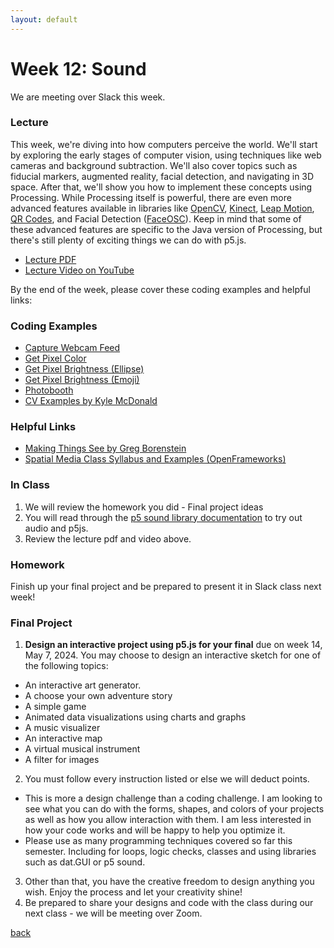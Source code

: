 ```yaml
---
layout: default
---
```


# Week 12: Sound

We are meeting over Slack this week.

### Lecture
This week, we're diving into how computers perceive the world. We'll start by exploring the early stages of computer vision, using techniques like web cameras and background subtraction. We'll also cover topics such as fiducial markers, augmented reality, facial detection, and navigating in 3D space. After that, we'll show you how to implement these concepts using Processing. While Processing itself is powerful, there are even more advanced features available in libraries like [OpenCV](https://github.com/atduskgreg/opencv-processing), [Kinect](https://code.google.com/p/simple-openni/), [Leap Motion](https://github.com/voidplus/leap-motion-processing), [QR Codes](http://makezine.com/2011/03/02/codebox-use-qr-codes-in-processing/), and Facial Detection ([FaceOSC](https://github.com/CreativeInquiry/FaceOSC-Templates)). Keep in mind that some of these advanced features are specific to the Java version of Processing, but there's still plenty of exciting things we can do with p5.js.

- [Lecture PDF](https://teaching-files.s3.us-east-2.amazonaws.com/creativecoding/lectures/creativecoding_week13_video.pdf)
- [Lecture Video on YouTube](https://youtu.be/MufwNW-jMX4?si=2vVuTahMGKqx6bMu)

By the end of the week, please cover these coding examples and helpful links:

### Coding Examples

- [Capture Webcam Feed](https://editor.p5js.org/dannewoo/sketches/99r3q8utR)
- [Get Pixel Color](https://editor.p5js.org/dannewoo/sketches/OObwr96cVJ)
- [Get Pixel Brightness (Ellipse)](https://editor.p5js.org/dannewoo/sketches/HHl_6x2X4)
- [Get Pixel Brightness (Emoji)](https://editor.p5js.org/dannewoo/sketches/gCOoBaNWd)
- [Photobooth](https://editor.p5js.org/dannewoo/sketches/J0fS64-Bd)
- [CV Examples by Kyle McDonald](https://kylemcdonald.github.io/cv-examples/)

### Helpful Links ###

- [Making Things See by Greg Borenstein](https://www.amazon.com/Making-Things-See-Processing-MakerBot/dp/1449307078)
- [Spatial Media Class Syllabus and Examples (OpenFrameworks)](http://itp.nyu.edu/varwiki/Syllabus/Spatial-Media-Web-S12)
  
### In Class
1. We will review the homework you did - Final project ideas
2. You will read through the [p5 sound library documentation](https://p5js.org/reference/#/libraries/p5.sound) to try out audio and p5js.
3. Review the lecture pdf and video above.

### Homework 

Finish up your final project and be prepared to present it in Slack class next week!

### Final Project ###

1. **Design an interactive project using p5.js for your final** due on week 14, May 7, 2024. You may choose to design an interactive sketch for one of the following topics:
- An interactive art generator.
- A choose your own adventure story
- A simple game
- Animated data visualizations using charts and graphs
- A music visualizer
- An interactive map
- A virtual musical instrument
- A filter for images

2. You must follow every instruction listed or else we will deduct points.
- This is more a design challenge than a coding challenge. I am looking to see what you can do with the forms, shapes, and colors of your projects as well as how you allow interaction with them. I am less interested in how your code works and will be happy to help you optimize it.
- Please use as many programming techniques covered so far this semester. Including for loops, logic checks, classes and using libraries such as dat.GUI or p5 sound.

3. Other than that, you have the creative freedom to design anything you wish. Enjoy the process and let your creativity shine!
4. Be prepared to share your designs and code with the class during our next class - we will be meeting over Zoom.


[back](./)
